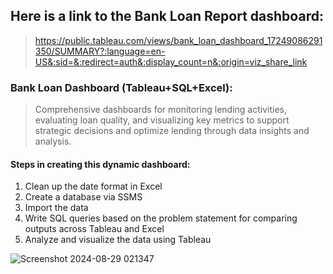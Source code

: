 ## Here is a link to the Bank Loan Report dashboard:
> https://public.tableau.com/views/bank_loan_dashboard_17249086291350/SUMMARY?:language=en-US&:sid=&:redirect=auth&:display_count=n&:origin=viz_share_link

### Bank Loan Dashboard (Tableau+SQL+Excel):
> Comprehensive dashboards for monitoring lending activities, evaluating loan quality, and visualizing key metrics to support strategic decisions and optimize lending through data insights and analysis. 

#### Steps in creating this dynamic dashboard:
1.  Clean up the date format in Excel
2.  Create a database via SSMS
3.  Import the data
4.  Write SQL queries based on the problem statement for comparing outputs across Tableau and Excel
5.  Analyze and visualize the data using Tableau

![Screenshot 2024-08-29 021347](https://github.com/user-attachments/assets/1f75c37d-2294-4e24-8ba6-1979eb4b9f3d)
